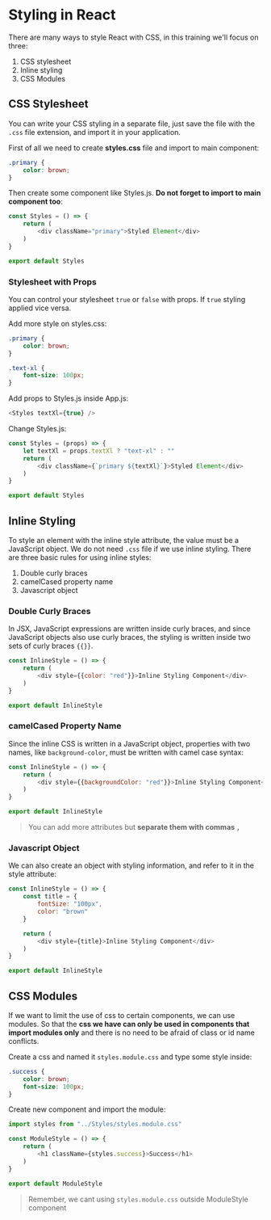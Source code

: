 # Styling in React

There are many ways to style React with CSS, in this training we'll focus on three:

1. CSS stylesheet
2. Inline styling
3. CSS Modules

## CSS Stylesheet

You can write your CSS styling in a separate file, just save the file with the `.css` file extension, and import it in your application.

First of all we need to create **styles.css** file and import to main component:

```css
.primary {
    color: brown;
}
```

Then create some component like Styles.js. **Do not forget to import to main component too**:

```js
const Styles = () => {
    return (
        <div className="primary">Styled Element</div>
    )
}

export default Styles
```

### Stylesheet with Props

You can control your stylesheet `true` or `false` with props. If `true` styling applied vice versa.

Add more style on styles.css:

```css
.primary {
    color: brown;
}

.text-xl {
    font-size: 100px;
}
```

Add props to Styles.js inside App.js:

```js
<Styles textXl={true} />
```

Change Styles.js:

```js
const Styles = (props) => {
    let textXl = props.textXl ? "text-xl" : ""
    return (
        <div className={`primary ${textXl}`}>Styled Element</div>
    )
}

export default Styles
```

## Inline Styling

To style an element with the inline style attribute, the value must be a JavaScript object. We do not need `.css` file if we use inline styling. There are three basic rules for using inline styles:

1. Double curly braces
2. camelCased property name
3. Javascript object

### Double Curly Braces

In JSX, JavaScript expressions are written inside curly braces, and since JavaScript objects also use curly braces, the styling is written inside two sets of curly braces `{{}}`.

```js
const InlineStyle = () => {
    return (
        <div style={{color: "red"}}>Inline Styling Component</div>
    )
}

export default InlineStyle
```

### camelCased Property Name

Since the inline CSS is written in a JavaScript object, properties with two names, like `background-color`, must be written with camel case syntax:

```js
const InlineStyle = () => {
    return (
        <div style={{backgroundColor: "red"}}>Inline Styling Component</div>
    )
}

export default InlineStyle
```

> You can add more attributes but **separate them with commas `,`**

### Javascript Object

We can also create an object with styling information, and refer to it in the style attribute:

```js
const InlineStyle = () => {
    const title = {
        fontSize: "100px",
        color: "brown"
    }

    return (
        <div style={title}>Inline Styling Component</div>
    )
}

export default InlineStyle
```

## CSS Modules

If we want to limit the use of css to certain components, we can use modules. So that the **css we have can only be used in components that import modules only** and there is no need to be afraid of class or id name conflicts.

Create a css and named it `styles.module.css` and type some style inside:

```css
.success {
    color: brown;
    font-size: 100px;
}
```

Create new component and import the module:

```js
import styles from "../Styles/styles.module.css"

const ModuleStyle = () => {
    return (
        <h1 className={styles.success}>Success</h1>
    )
}

export default ModuleStyle
```

> Remember, we cant using `styles.module.css` outside ModuleStyle component
